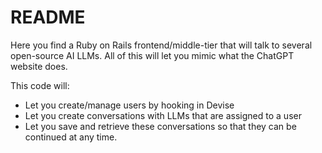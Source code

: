 # README

Here you find a Ruby on Rails frontend/middle-tier that will talk to several open-source AI LLMs. All of this will let you mimic what the ChatGPT website does.

This code will:

- Let you create/manage users by hooking in Devise
- Let you create conversations with LLMs that are assigned to a user
- Let you save and retrieve these conversations so that they can be continued at any time.
